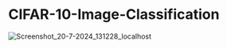 # CIFAR-10-Image-Classification
![Screenshot_20-7-2024_131228_localhost](https://github.com/user-attachments/assets/4c546e48-3696-44e5-96c0-f30ea86a2c41)

